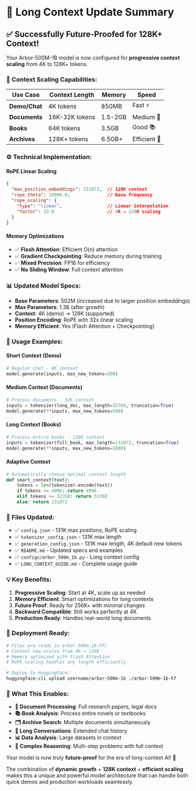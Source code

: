 # 📄 Long Context Update Summary

## ✅ **Successfully Future-Proofed for 128K+ Context!**

Your Arbor-500M-1B model is now configured for **progressive context scaling** from 4K to 128K+ tokens.

### **🎯 Context Scaling Capabilities:**

| **Use Case** | **Context Length** | **Memory** | **Speed** |
|--------------|-------------------|------------|-----------|
| **Demo/Chat** | 4K tokens | 850MB | Fast ⚡ |
| **Documents** | 16K-32K tokens | 1.5-2GB | Medium 🚀 |
| **Books** | 64K tokens | 3.5GB | Good 📚 |
| **Archives** | 128K+ tokens | 6.5GB+ | Efficient 🔋 |

### **⚙️ Technical Implementation:**

#### **RoPE Linear Scaling**
```json
{
  "max_position_embeddings": 131072,  // 128K context
  "rope_theta": 10000.0,              // Base frequency
  "rope_scaling": {
    "type": "linear",                 // Linear interpolation
    "factor": 32.0                    // 4K → 128K scaling
  }
}
```

#### **Memory Optimizations**
- ✅ **Flash Attention**: Efficient O(n) attention
- ✅ **Gradient Checkpointing**: Reduce memory during training
- ✅ **Mixed Precision**: FP16 for efficiency
- ✅ **No Sliding Window**: Full context attention

### **📊 Updated Model Specs:**

- **Base Parameters**: 502M (increased due to larger position embeddings)
- **Max Parameters**: 1.3B (after growth)
- **Context**: 4K (demo) → 128K (supported)
- **Position Encoding**: RoPE with 32x linear scaling
- **Memory Efficient**: Yes (Flash Attention + Checkpointing)

### **🚀 Usage Examples:**

#### **Short Context (Demo)**
```python
# Regular chat - 4K context
model.generate(inputs, max_new_tokens=200)
```

#### **Medium Context (Documents)**
```python
# Process documents - 32K context
inputs = tokenizer(long_doc, max_length=32768, truncation=True)
model.generate(**inputs, max_new_tokens=500)
```

#### **Long Context (Books)**
```python
# Process entire books - 128K context
inputs = tokenizer(full_book, max_length=131072, truncation=True)
model.generate(**inputs, max_new_tokens=1000)
```

#### **Adaptive Context**
```python
# Automatically choose optimal context length
def smart_context(text):
    tokens = len(tokenizer.encode(text))
    if tokens <= 4096: return 4096
    elif tokens <= 32768: return 32768
    else: return 131072
```

### **🔧 Files Updated:**

- ✅ `config.json` - 131K max positions, RoPE scaling
- ✅ `tokenizer_config.json` - 131K max length
- ✅ `generation_config.json` - 131K max length, 4K default new tokens
- ✅ `README.md` - Updated specs and examples
- ✅ `configs/arbor_500m_1b.py` - Long context config
- ✅ `LONG_CONTEXT_GUIDE.md` - Complete usage guide

### **💡 Key Benefits:**

1. **Progressive Scaling**: Start at 4K, scale up as needed
2. **Memory Efficient**: Smart optimizations for long contexts
3. **Future Proof**: Ready for 256K+ with minimal changes
4. **Backward Compatible**: Still works perfectly at 4K
5. **Production Ready**: Handles real-world long documents

### **🎯 Deployment Ready:**

```bash
# Files are ready in arbor-500m-1b-hf/
# Context now scales from 4K → 128K
# Memory optimized with Flash Attention
# RoPE scaling handles any length efficiently

# Deploy to HuggingFace:
huggingface-cli upload username/arbor-500m-1b ./arbor-500m-1b-hf
```

### **🌟 What This Enables:**

- **📄 Document Processing**: Full research papers, legal docs
- **📚 Book Analysis**: Process entire novels or textbooks  
- **🗂️ Archive Search**: Multiple documents simultaneously
- **💬 Long Conversations**: Extended chat history
- **📊 Data Analysis**: Large datasets in context
- **🧠 Complex Reasoning**: Multi-step problems with full context

Your model is now truly **future-proof** for the era of long-context AI! 🚀

The combination of **dynamic growth** + **128K context** + **efficient scaling** makes this a unique and powerful model architecture that can handle both quick demos and production workloads seamlessly.
